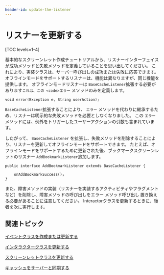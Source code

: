 ```yaml
---
header-id: update-the-listener
---
```


# リスナーを更新する

[TOC levels=1-4]

基本的なスクリーンレット作成チュートリアルから、リスナーインターフェイスが成功メソッドと失敗メソッドを定義していることを思い出してください。 これにより、実装クラスは、サーバー呼び出しの成功または失敗に応答できます。 オフラインモードをサポートするリスナーは、機能は異なりますが、同じ機能を提供します。 オフラインモードリスナーは `BaseCacheListener`拡張する必要があります`これは、この <code>エラー` メソッドのみを定義します。

    void error(Exception e, String userAction);

`BaseCacheListener`拡張することにより、 `エラー` メソッドを代わりに継承するため、リスナーは明示的な失敗メソッドを必要としなくなりました。 この `エラー` メソッドには、例外をトリガーしたユーザーアクションの引数も含まれています。

したがって、 `BaseCacheListener` を拡張し、失敗メソッドを削除することにより、リスナーを更新してオフラインモードをサポートできます。 たとえば、オフラインモードをサポートするために更新された後、ブックマークスクリーンレットのリスナー `AddBookmarkListener`追加します。

    public interface AddBookmarkListener extends BaseCacheListener {
    
        onAddBookmarkSuccess(); 
    }

また、障害メソッドの実装（リスナーを実装するアクティビティやフラグメントなど）を削除し、障害メソッドの呼び出しをエラー</code> メソッド呼び出し 置き換える必要があることに注意してください。 Interactorクラスを更新するときに、後者を次に実行します。</p>

<h2 spaces-before="0">関連トピック</h2>

<p spaces-before="0"><a href="/docs/7-1/tutorials/-/knowledge_base/t/create-or-update-the-event-class">イベントクラスを作成または更新する</a></p>

<p spaces-before="0"><a href="/docs/7-1/tutorials/-/knowledge_base/t/update-the-interactor-class">インタラクタークラスを更新する</a></p>

<p spaces-before="0"><a href="/docs/7-1/tutorials/-/knowledge_base/t/update-the-screenlet-class">スクリーンレットクラスを更新する</a></p>

<p spaces-before="0"><a href="/docs/7-1/tutorials/-/knowledge_base/t/sync-the-cache-with-the-server">キャッシュをサーバーと同期する</a></p>
